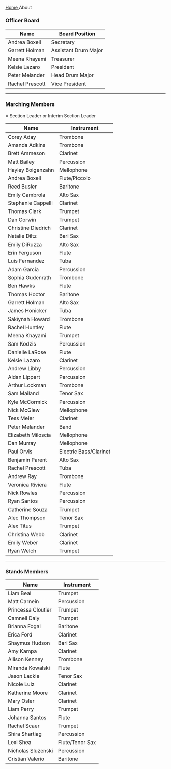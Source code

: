 [Home](Home),About

### Officer Board

| Name | Board Position |
|------|----------------|
| Andrea Boxell | Secretary |
| Garrett Holman | Assistant Drum Major |
| Meena Khayami | Treasurer |
| Kelsie Lazaro | President |
| Peter Melander | Head Drum Major |
| Rachel Prescott | Vice President |

---

### Marching Members
<span class="glyphicon glyphicon-star-empty"></span> = Section Leader or Interim Section Leader

| Name | Instrument |
|------|------------|
| Corey Aday | Trombone |
| Amanda Adkins | Trombone |
| <span class="glyphicon glyphicon-star-empty"></span> Brett Ammeson | Clarinet |
| <span class="glyphicon glyphicon-star-empty"></span> Matt Bailey | Percussion |
| Hayley Boigenzahn | Mellophone |
| Andrea Boxell | Flute/Piccolo |
| Reed Busler | Baritone |
| <span class="glyphicon glyphicon-star-empty"></span> Emily Cambrola | Alto Sax |
| Stephanie Cappelli | Clarinet |
| Thomas Clark | Trumpet |
| Dan Corwin | Trumpet |
| Christine Diedrich | Clarinet |
| Natalie Diltz | Bari Sax |
| Emily DiRuzza | Alto Sax |
| Erin Ferguson | Flute |
| <span class="glyphicon glyphicon-star-empty"></span> Luis Fernandez | Tuba |
| Adam Garcia | Percussion |
| Sophia Gudenrath | Trombone |
| Ben Hawks | Flute |
| Thomas Hoctor | Baritone |
| Garrett Holman | Alto Sax |
| James Honicker | Tuba |
| Sakiynah Howard | Trombone |
| Rachel Huntley | Flute |
| Meena Khayami | Trumpet |
| Sam Kodzis | Percussion |
| <span class="glyphicon glyphicon-star-empty"></span> Danielle LaRose | Flute |
| <span class="glyphicon glyphicon-star-empty"></span> Kelsie Lazaro | Clarinet |
| Andrew Libby | Percussion |
| Aidan Lippert | Percussion |
| Arthur Lockman | Trombone |
| Sam Mailand | Tenor Sax |
| Kyle McCormick | Percussion |
| Nick McGlew | Mellophone |
| Tess Meier | Clarinet |
| Peter Melander | Band |
| Elizabeth Miloscia | Mellophone |
| Dan Murray | Mellophone |
| Paul Orvis | Electric Bass/Clarinet |
| Benjamin Parent | Alto Sax |
| Rachel Prescott | Tuba |
| Andrew Ray | Trombone |
| Veronica Riviera | Flute |
| Nick Rowles | Percussion |
| Ryan Santos | Percussion |
| <span class="glyphicon glyphicon-star-empty"></span> Catherine Souza | Trumpet |
| Alec Thompson | Tenor Sax |
| Alex Titus | Trumpet |
| Christina Webb | Clarinet |
| Emily Weber | Clarinet |
| Ryan Welch | Trumpet |

---

### Stands Members

| Name | Instrument |
|------|------------|
| Liam Beal | Trumpet |
| Matt Carnein | Percussion |
| Princessa Cloutier | Trumpet |
| Camneil Daly | Trumpet |
| Brianna Fogal | Baritone |
| Erica Ford | Clarinet |
| Shaymus Hudson | Bari Sax |
| Amy Kampa | Clarinet |
| Allison Kenney | Trombone |
| Miranda Kowalski | Flute |
| Jason Lackie | Tenor Sax |
| Nicole Luiz | Clarinet |
| Katherine Moore | Clarinet |
| Mary Osler | Clarinet |
| Liam Perry | Trumpet |
| Johanna Santos | Flute |
| Rachel Scaer | Trumpet |
| Shira Shartiag | Percussion |
| Lexi Shea | Flute/Tenor Sax |
| Nicholas Sluzenski | Percussion |
| Cristian Valerio | Baritone |
